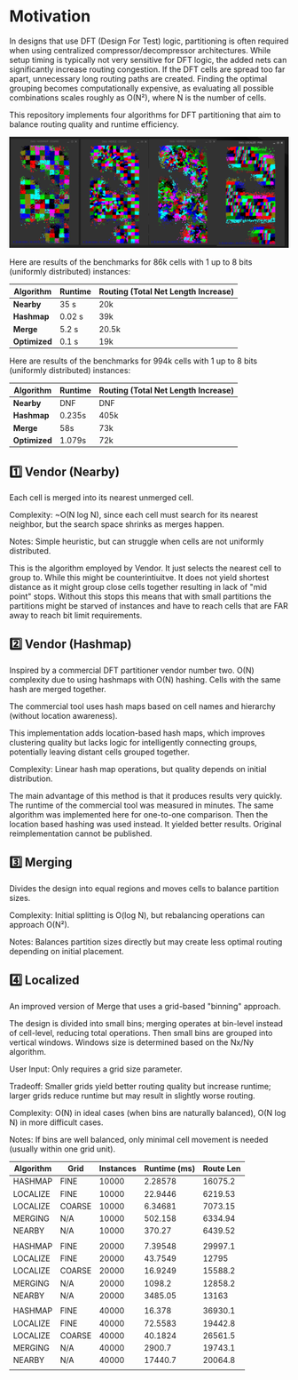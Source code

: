 # Motivation

In designs that use DFT (Design For Test) logic, partitioning is often required when using centralized compressor/decompressor architectures. While setup timing is typically not very sensitive for DFT logic, the added nets can significantly increase routing congestion. If the DFT cells are spread too far apart, unnecessary long routing paths are created. Finding the optimal grouping becomes computationally expensive, as evaluating all possible combinations scales roughly as O(N²), where N is the number of cells.

This repository implements four algorithms for DFT partitioning that aim to balance routing quality and runtime efficiency.


![Partition Example](docs/partition.png)



Here are results of the benchmarks for 86k cells with 1 up to 8 bits (uniformly distributed) instances:

| Algorithm             | Runtime | Routing (Total Net Length Increase) |
| --------------------  | ------- | ----------------------------------- |
| **Nearby**            | 35 s    | 20k                                 |
| **Hashmap**           | 0.02 s  | 39k                                 |
| **Merge**             | 5.2 s   | 20.5k                               |
| **Optimized**         | 0.1 s   | 19k                                 |



Here are results of the benchmarks for 994k cells with 1 up to 8 bits (uniformly distributed) instances:

| Algorithm             | Runtime | Routing (Total Net Length Increase) |
| --------------------  | ------- | ----------------------------------- |
| **Nearby**            | DNF     | DNF                                 |
| **Hashmap**           | 0.235s  | 405k                                |
| **Merge**             | 58s     | 73k                                 |
| **Optimized**         | 1.079s  | 72k                                 |





## 1️⃣ Vendor (Nearby)

Each cell is merged into its nearest unmerged cell.

Complexity: ~O(N log N), since each cell must search for its nearest neighbor, but the search space shrinks as merges happen.

Notes: Simple heuristic, but can struggle when cells are not uniformly distributed.

This is the algorithm employed by Vendor. It just selects the nearest cell to group to. While this might be counterintiuitve. It does not yield shortest distance as it might group close cells together resulting in lack of "mid point" stops. Without this stops this means that with small partitions the partitions might be starved of instances and have to reach cells that are FAR away to reach bit limit requirements.

## 2️⃣ Vendor (Hashmap)

Inspired by a commercial DFT partitioner vendor number two. O(N) complexity due to using hashmaps with O(N) hashing. Cells with the same hash are merged together.

The commercial tool uses hash maps based on cell names and hierarchy (without location awareness).

This implementation adds location-based hash maps, which improves clustering quality but lacks logic for intelligently connecting groups, potentially leaving distant cells grouped together.

Complexity: Linear hash map operations, but quality depends on initial distribution.

The main advantage of this method is that it produces results very quickly. The runtime of the commercial tool was measured in minutes. The same algorithm was implemented here for one-to-one comparison. Then the location based hashing was used instead. It yielded better results. Original reimplementation cannot be published.

## 3️⃣ Merging

Divides the design into equal regions and moves cells to balance partition sizes.

Complexity: Initial splitting is O(log N), but rebalancing operations can approach O(N²).

Notes: Balances partition sizes directly but may create less optimal routing depending on initial placement.

## 4️⃣ Localized

An improved version of Merge that uses a grid-based "binning" approach.

The design is divided into small bins; merging operates at bin-level instead of cell-level, reducing total operations. Then small bins are grouped into vertical windows. Windows size is determined based on the Nx/Ny algorithm.

User Input: Only requires a grid size parameter.

Tradeoff: Smaller grids yield better routing quality but increase runtime; larger grids reduce runtime but may result in slightly worse routing.

Complexity: O(N) in ideal cases (when bins are naturally balanced), O(N log N) in more difficult cases.

Notes: If bins are well balanced, only minimal cell movement is needed (usually within one grid unit).


| Algorithm | Grid    | Instances | Runtime (ms) | Route Len |
|-----------|---------|-----------|--------------|-----------|
| HASHMAP  | FINE   | 10000 | 2.28578 | 16075.2 |
| LOCALIZE | FINE   | 10000 | 22.9446 | 6219.53 |
| LOCALIZE | COARSE | 10000 | 6.34681 | 7073.15 |
| MERGING  |  N/A   | 10000 | 502.158 | 6334.94 |
| NEARBY   |  N/A   | 10000 | 370.27 | 6439.52 |
| | | | | |
| HASHMAP  | FINE   | 20000 | 7.39548 | 29997.1 |
| LOCALIZE | FINE   | 20000 | 43.7549 | 12795 |
| LOCALIZE | COARSE | 20000 | 16.9249 | 15588.2 |
| MERGING  |  N/A   | 20000 | 1098.2 | 12858.2 |
| NEARBY   |  N/A   | 20000 | 3485.05 | 13163 |
| | | | | |
| HASHMAP  | FINE   | 40000 | 16.378 | 36930.1 |
| LOCALIZE | FINE   | 40000 | 72.5583 | 19442.8 |
| LOCALIZE | COARSE | 40000 | 40.1824 | 26561.5 |
| MERGING  |  N/A   | 40000 | 2900.7 | 19743.1 |
| NEARBY   |  N/A   | 40000 | 17440.7 | 20064.8 |
| | | | | |
